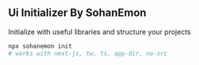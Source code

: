 ## Ui Initializer By SohanEmon

Initialize with useful libraries and structure your projects

```bash
npx sohanemon init
# works with next-js, tw, ts, app-dir, no-src
```
